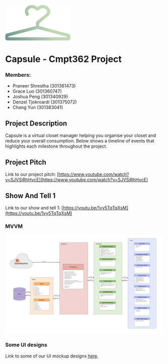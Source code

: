 ![alt text](https://github.com/praneershrest/Capsule/blob/main/app/src/main/res/drawable/imagesReadMe/capsuleLogo.png "Logo Title Text 1")
# Capsule - Cmpt362 Project

### Members:
- Praneer Shrestha (301361473)
- Grace Luo (301360747)
- Joshua Peng (301340929)
- Denzel Tjokroardi (301375072)
- Chang Yun (301383041)

## Project Description
Capsule is a virtual closet manager helping you organise your closet and reduce your overall consumption.
Below shows a timeline of events that highlights each milestone throughout the project.

## Project Pitch
Link to our project pitch: [https://www.youtube.com/watch?v=SJVSiRhHvcE](https://www.youtube.com/watch?v=SJVSiRhHvcE)

## Show And Tell 1
Link to our show and tell 1: [https://youtu.be/1vy5TqTqXsM](https://youtu.be/1vy5TqTqXsM)
### MVVM
![alt text](https://github.com/praneershrest/Capsule/blob/main/app/src/main/res/drawable/imagesReadMe/MVVM.png "Logo Title Text 1")

### Some UI designs
Link to some of our UI mockup designs [here](https://www.figma.com/proto/IYwoqCm95zWGv2GQpLccmY/Capsule?node-id=198%3A1350&scaling=scale-down&page-id=0%3A1&starting-point-node-id=8%3A1245&show-proto-sidebar=1).
